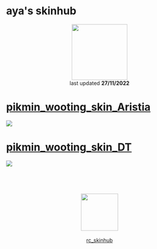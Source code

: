 # aya's skinhub
<p align="center">
<a href="https://osu.ppy.sh/users/13221230">
  <img src="https://a.ppy.sh/13221230"  
       width="150"
       height="150"></a>
<br>
last updated <b>27/11/2022</b>
</p>

# [pikmin_wooting_skin_Aristia](https://github.com/ryancranie/skinhub/raw/tyfh/player/aya/pikmin_wooting_skin_Aristia.osk)
[![](https://i.imgur.com/ukfA0jl.png)](https://github.com/ryancranie/skinhub/raw/tyfh/player/aya/pikmin_wooting_skin_Aristia.osk)

# [pikmin_wooting_skin_DT](https://github.com/ryancranie/skinhub/raw/tyfh/player/aya/pikmin_wooting_skin_DT.osk)
[![](https://i.imgur.com/3TOMQ0L.png)](https://github.com/ryancranie/skinhub/raw/tyfh/player/aya/pikmin_wooting_skin_DT.osk)

#
<p align="center">
  <br></br>
  <a href="https://twitter.com/175bpmplayer">
  <img src="https://i.imgur.com/PUQ5uWf.png" 
       width="100" 
       height="100"></a>
  <br></br>
  <a href="https://github.com/ryancranie/skinhub">rc_skinhub</a>
 </p>



